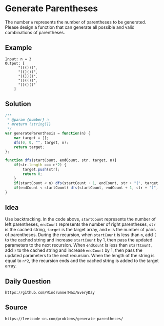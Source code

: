 # Generate Parentheses
The number `n` represents the number of parentheses to be generated. Please design a function that can generate all possible and valid combinations of parentheses.

## Example
```
Input: n = 3
Output: [
      "((()))",
      "(()())",
      "(())()",
      "()(())",
      "()()()"
    ]
```

## Solution

```javascript
/**
 * @param {number} n
 * @return {string[]}
 */
var generateParenthesis = function(n) {
    var target = [];
    dfs(0, 0, "", target, n);
    return target;
};

function dfs(startCount, endCount, str, target, n){
    if(str.length === n*2) {
        target.push(str);
        return 0;
    }
    if(startCount < n) dfs(startCount + 1, endCount, str + "(", target, n);
    if(endCount < startCount) dfs(startCount, endCount + 1, str + ")", target, n);
}
```


## Idea
Use backtracking. In the code above, `startCount` represents the number of left parentheses, `endCount` represents the number of right parentheses, `str` is the cached string, `target` is the target array, and `n` is the number of pairs of parentheses. During the recursion, when `startCount` is less than `n`, add `(` to the cached string and increase `startCount` by 1, then pass the updated parameters to the next recursion. When `endCount` is less than `startCount`, add `)` to the cached string and increase `endCount` by 1, then pass the updated parameters to the next recursion. When the length of the string is equal to `n*2`, the recursion ends and the cached string is added to the target array.

## Daily Question

```
https://github.com/WindrunnerMax/EveryDay
```

## Source

```
https://leetcode-cn.com/problems/generate-parentheses/
```